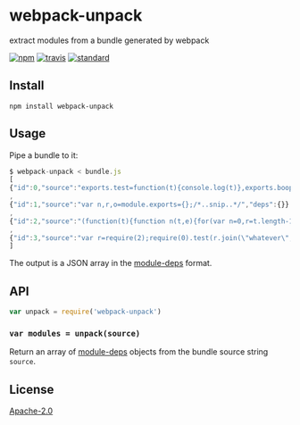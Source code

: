 # webpack-unpack

extract modules from a bundle generated by webpack

[![npm][npm-image]][npm-url]
[![travis][travis-image]][travis-url]
[![standard][standard-image]][standard-url]

[npm-image]: https://img.shields.io/npm/v/webpack-unpack.svg?style=flat-square
[npm-url]: https://www.npmjs.com/package/webpack-unpack
[travis-image]: https://img.shields.io/travis/goto-bus-stop/webpack-unpack.svg?style=flat-square
[travis-url]: https://travis-ci.org/goto-bus-stop/webpack-unpack
[standard-image]: https://img.shields.io/badge/code%20style-standard-brightgreen.svg?style=flat-square
[standard-url]: http://npm.im/standard

## Install

```
npm install webpack-unpack
```

## Usage

Pipe a bundle to it:

```js
$ webpack-unpack < bundle.js
[
{"id":0,"source":"exports.test=function(t){console.log(t)},exports.boop=\"beep\"","deps":{}}
,
{"id":1,"source":"var n,r,o=module.exports={};/*..snip..*/","deps":{}}
,
{"id":2,"source":"(function(t){function n(t,e){for(var n=0,r=t.length-1;r>=0;r--){var /*..snip..*/","deps":{"1":1}}
,
{"id":3,"source":"var r=require(2);require(0).test(r.join(\"whatever\",\"lol\"))","deps":{"0":0,"2":2}}
]
```

The output is a JSON array in the [module-deps][] format.

## API

```js
var unpack = require('webpack-unpack')
```

### `var modules = unpack(source)`

Return an array of [module-deps][] objects from the bundle source string `source`.

## License

[Apache-2.0](LICENSE.md)

[module-deps]: https://github.com/browserify/module-deps#output-objects
